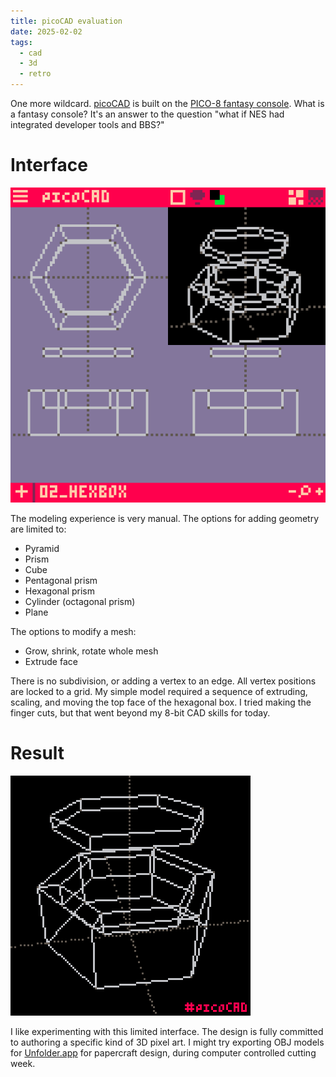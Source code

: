 ```yaml
---
title: picoCAD evaluation
date: 2025-02-02
tags:
  - cad
  - 3d
  - retro
---
```


One more wildcard. [picoCAD](https://www.picocad.net) is built on the [PICO-8 fantasy console](https://www.lexaloffle.com/pico-8.php). What is a fantasy console? It's an answer to the question "what if NES had integrated developer tools and BBS?"

# Interface

![picoCAD interface with top, perspective, front, and side views.](02-picocad.png)

The modeling experience is very manual. The options for adding geometry are limited to:

* Pyramid
* Prism
* Cube
* Pentagonal prism
* Hexagonal prism
* Cylinder (octagonal prism)
* Plane

The options to modify a mesh:

* Grow, shrink, rotate whole mesh
* Extrude face

There is no subdivision, or adding a vertex to an edge. All vertex positions are locked to a grid. My simple model required a sequence of extruding, scaling, and moving the top face of the hexagonal box. I tried making the finger cuts, but that went beyond my 8-bit CAD skills for today.

# Result

![Sweet pixel wireframe render of spinning hexagonal box with inset hexagon on top.](02-picocad-hexbox-spin.gif)

I like experimenting with this limited interface. The design is fully committed to authoring a specific kind of 3D pixel art. I might try exporting OBJ models for [Unfolder.app](https://www.unfolder.app) for papercraft design, during computer controlled cutting week.
